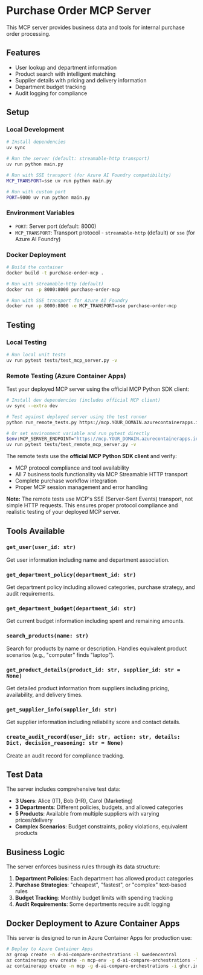 # Purchase Order MCP Server

This MCP server provides business data and tools for internal purchase order processing.

## Features

- User lookup and department information
- Product search with intelligent matching
- Supplier details with pricing and delivery information
- Department budget tracking
- Audit logging for compliance

## Setup

### Local Development

```bash
# Install dependencies
uv sync

# Run the server (default: streamable-http transport)
uv run python main.py

# Run with SSE transport (for Azure AI Foundry compatibility)
MCP_TRANSPORT=sse uv run python main.py

# Run with custom port
PORT=9000 uv run python main.py
```

### Environment Variables

- `PORT`: Server port (default: 8000)
- `MCP_TRANSPORT`: Transport protocol - `streamable-http` (default) or `sse` (for Azure AI Foundry)

### Docker Deployment

```bash
# Build the container
docker build -t purchase-order-mcp .

# Run with streamable-http (default)
docker run -p 8000:8000 purchase-order-mcp

# Run with SSE transport for Azure AI Foundry
docker run -p 8000:8000 -e MCP_TRANSPORT=sse purchase-order-mcp
```

## Testing

### Local Testing

```bash
# Run local unit tests
uv run pytest tests/test_mcp_server.py -v
```

### Remote Testing (Azure Container Apps)

Test your deployed MCP server using the official MCP Python SDK client:

```bash
# Install dev dependencies (includes official MCP client)
uv sync --extra dev

# Test against deployed server using the test runner
python run_remote_tests.py https://mcp.YOUR_DOMAIN.azurecontainerapps.io

# Or set environment variable and run pytest directly
$env:MCP_SERVER_ENDPOINT="https://mcp.YOUR_DOMAIN.azurecontainerapps.io"
uv run pytest tests/test_remote_mcp_server.py -v
```

The remote tests use the **official MCP Python SDK client** and verify:
- MCP protocol compliance and tool availability
- All 7 business tools functionality via MCP Streamable HTTP transport  
- Complete purchase workflow integration
- Proper MCP session management and error handling

**Note:** The remote tests use MCP's SSE (Server-Sent Events) transport, not simple HTTP requests. This ensures proper protocol compliance and realistic testing of your deployed MCP server.

## Tools Available

### `get_user(user_id: str)`
Get user information including name and department association.

### `get_department_policy(department_id: str)`
Get department policy including allowed categories, purchase strategy, and audit requirements.

### `get_department_budget(department_id: str)`
Get current budget information including spent and remaining amounts.

### `search_products(name: str)`
Search for products by name or description. Handles equivalent product scenarios (e.g., "computer" finds "laptop").

### `get_product_details(product_id: str, supplier_id: str = None)`
Get detailed product information from suppliers including pricing, availability, and delivery times.

### `get_supplier_info(supplier_id: str)`
Get supplier information including reliability score and contact details.

### `create_audit_record(user_id: str, action: str, details: Dict, decision_reasoning: str = None)`
Create an audit record for compliance tracking.

## Test Data

The server includes comprehensive test data:

- **3 Users**: Alice (IT), Bob (HR), Carol (Marketing)
- **3 Departments**: Different policies, budgets, and allowed categories
- **5 Products**: Available from multiple suppliers with varying prices/delivery
- **Complex Scenarios**: Budget constraints, policy violations, equivalent products

## Business Logic

The server enforces business rules through its data structure:

1. **Department Policies**: Each department has allowed product categories
2. **Purchase Strategies**: "cheapest", "fastest", or "complex" text-based rules
3. **Budget Tracking**: Monthly budget limits with spending tracking
4. **Audit Requirements**: Some departments require audit logging

## Docker Deployment to Azure Container Apps

This server is designed to run in Azure Container Apps for production use:

```bash
# Deploy to Azure Container Apps
az group create -n d-ai-compare-orchestrations -l swedencentral
az containerapp env create -n mcp-env -g d-ai-compare-orchestrations -l swedencentral
az containerapp create -n mcp -g d-ai-compare-orchestrations -i ghcr.io/tkubica12/d-ai-compare-orchestrations/mcp-server:latest --target-port 8000 --ingress external --environment mcp-env --min-replicas 1 --env-vars MCP_TRANSPORT=sse
```

